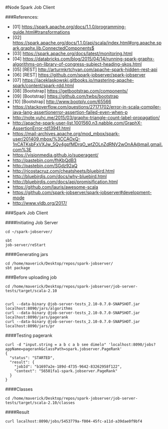 #Node Spark Job Client



###References:

* [01] https://spark.apache.org/docs/1.1.0/programming-guide.html#transformations
* [02] https://spark.apache.org/docs/1.1.0/api/scala/index.html#org.apache.spark.graphx.lib.ConnectedComponents$
* [03] https://spark.apache.org/docs/latest/monitoring.html
* [04] https://databricks.com/blog/2015/04/14/running-spark-graphx-algorithms-on-library-of-congress-subject-heading-skos.html
* [05] [REST] http://arturmkrtchyan.com/apache-spark-hidden-rest-api
* [06] [REST] https://github.com/spark-jobserver/spark-jobserver
* [07] https://jaceklaskowski.gitbooks.io/mastering-apache-spark/content/spark-rdd.html
* [08] [Bootstrap] https://getbootstrap.com/components/
* [09] [Bootstrap] https://github.com/twbs/bootstrap
* [10] [Bootstrap] http://www.bootply.com/65566
* https://stackoverflow.com/questions/27171702/error-in-scala-compiler-java-lang-assertionerror-assertion-failed-even-when-p
* http://note.yuhc.me/2015/03/graphx-triangle-count-label-propagation/
* http://apache-spark-user-list.1001560.n3.nabble.com/GraphX-AssertionError-td13941.html
* https://mail-archives.apache.org/mod_mbox/spark-user/201409.mbox/%3CCAOxQ-1nCATKsbFxVXJw_5Qy4gpfMDrqO_wtZOLnZdRNV2wOnAA@mail.gmail.com%3E
* https://visionmedia.github.io/superagent/
* http://pastebin.com/fhKbQdB3
* http://pastebin.com/SGdz92aQ
* http://ricostacruz.com/cheatsheets/bluebird.html
* http://bluebirdjs.com/docs/why-bluebird.html
* http://bluebirdjs.com/docs/api/promisification.html
* https://github.com/lauris/awesome-scala
* https://github.com/spark-jobserver/spark-jobserver#development-mode
* http://www.vldb.org/2017/


###Spark Job Client

####Initiating Job Server
```
cd ~/spark-jobserver/

sbt
job-server/reStart
```

####Generating jars
```
cd /home/maverick/Desktop/repos/spark-jobserver/
sbt package
```

###Before uploading job
```
cd /home/maverick/Desktop/repos/spark-jobserver/job-server-tests/target/scala-2.10


curl --data-binary @job-server-tests_2.10-0.7.0-SNAPSHOT.jar localhost:8090/jars/algorithms
curl --data-binary @job-server-tests_2.10-0.7.0-SNAPSHOT.jar localhost:8090/jars/pagerank
curl --data-binary @job-server-tests_2.10-0.7.0-SNAPSHOT.jar localhost:8090/jars/pr

```

####Testing pagerank
```
curl -d "input.string = a b c a b see dimelo" 'localhost:8090/jobs?appName=pagerank&classPath=spark.jobserver.PageRank'
{
  "status": "STARTED",
  "result": {
    "jobId": "b1697a2e-189d-4735-9642-83262958f122",
    "context": "56501fa1-spark.jobserver.PageRank"
  }
}
```

####Classes
```
cd /home/maverick/Desktop/repos/spark-jobserver/job-server-tests/target/scala-2.10/classes
```

####Result
```
curl localhost:8090/jobs/5453779a-f004-45fc-a11d-a39dae0f9bf4

```


